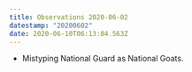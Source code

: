 ```yaml
---
title: Observations 2020-06-02
datestamp: "20200602"
date: 2020-06-10T06:13:04.563Z
---
```

- Mistyping National Guard as National Goats.